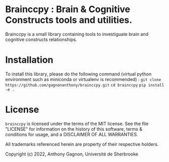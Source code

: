 # Brainccpy : Brain & Cognitive Constructs tools and utilities.

Brainccpy is a small library containing tools to investiguate brain and
cognitive constructs relationships.

Installation
=======
To install this library, please do the following command (virtual python
environment such as miniconda or virtualenv is recommended) :
``git clone https://github.com/gagnonanthony/brainccpy.git``
``cd brainccpy``
``pip install -e .``

License
=======
``brainccpy`` is licensed under the terms of the MIT license. See the file
"LICENSE" for information on the history of this software, terms & conditions
for usage, and a DISCLAIMER OF ALL WARRANTIES.

All trademarks referenced herein are property of their respective holders.

Copyright (c) 2022, Anthony Gagnon,
Université de Sherbrooke
